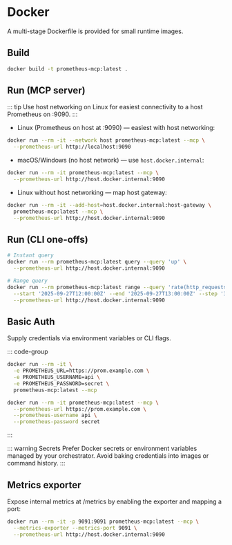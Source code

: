 # Docker

A multi-stage Dockerfile is provided for small runtime images.

## Build

```bash
docker build -t prometheus-mcp:latest .
```

## Run (MCP server)

::: tip
Use host networking on Linux for easiest connectivity to a host Prometheus on :9090.
:::

- Linux (Prometheus on host at :9090) — easiest with host networking:
```bash
docker run --rm -it --network host prometheus-mcp:latest --mcp \
  --prometheus-url http://localhost:9090
```

- macOS/Windows (no host network) — use `host.docker.internal`:
```bash
docker run --rm -it prometheus-mcp:latest --mcp \
  --prometheus-url http://host.docker.internal:9090
```

- Linux without host networking — map host gateway:
```bash
docker run --rm -it --add-host=host.docker.internal:host-gateway \
  prometheus-mcp:latest --mcp \
  --prometheus-url http://host.docker.internal:9090
```

## Run (CLI one-offs)

```bash
# Instant query
docker run --rm prometheus-mcp:latest query --query 'up' \
  --prometheus-url http://host.docker.internal:9090

# Range query
docker run --rm prometheus-mcp:latest range --query 'rate(http_requests_total[5m])' \
  --start '2025-09-27T12:00:00Z' --end '2025-09-27T13:00:00Z' --step '30s' \
  --prometheus-url http://host.docker.internal:9090
```

## Basic Auth

Supply credentials via environment variables or CLI flags.

::: code-group
```bash [Env]
docker run --rm -it \
  -e PROMETHEUS_URL=https://prom.example.com \
  -e PROMETHEUS_USERNAME=api \
  -e PROMETHEUS_PASSWORD=secret \
  prometheus-mcp:latest --mcp
```
```bash [Flags]
docker run --rm -it prometheus-mcp:latest --mcp \
  --prometheus-url https://prom.example.com \
  --prometheus-username api \
  --prometheus-password secret
```
:::

::: warning Secrets
Prefer Docker secrets or environment variables managed by your orchestrator. Avoid baking credentials into images or command history.
:::

## Metrics exporter

Expose internal metrics at /metrics by enabling the exporter and mapping a port:

```bash
docker run --rm -it -p 9091:9091 prometheus-mcp:latest --mcp \
  --metrics-exporter --metrics-port 9091 \
  --prometheus-url http://host.docker.internal:9090
```
